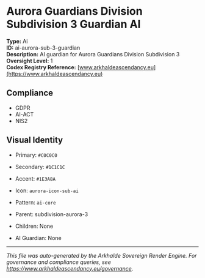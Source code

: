 # Aurora Guardians Division Subdivision 3 Guardian AI

**Type:** Ai  
**ID:** ai-aurora-sub-3-guardian  
**Description:** AI guardian for Aurora Guardians Division Subdivision 3  
**Oversight Level:** 1  
**Codex Registry Reference:** [www.arkhaldeascendancy.eu](https://www.arkhaldeascendancy.eu)

## Compliance

- GDPR
- AI-ACT
- NIS2

## Visual Identity

- Primary: `#C0C0C0`
- Secondary: `#1C1C1C`
- Accent: `#1E3A8A`
- Icon: `aurora-icon-sub-ai`
- Pattern: `ai-core`


- Parent: subdivision-aurora-3
- Children: None
- AI Guardian: None

---

*This file was auto-generated by the Arkhalde Sovereign Render Engine. For governance and compliance queries, see https://www.arkhaldeascendancy.eu/governance.*
